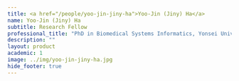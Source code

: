 ```yaml
---
title: <a href="/people/yoo-jin-jiny-ha">Yoo-Jin (Jiny) Ha</a>
name: Yoo-Jin (Jiny) Ha
subtitle: Research Fellow
professional_title: "PhD in Biomedical Systems Informatics, Yonsei University College of Medicine"  # Joined professional titles
description: ""
layout: product
academic: 1
image: ../img/yoo-jin-jiny-ha.jpg
hide_footer: true
---
```

